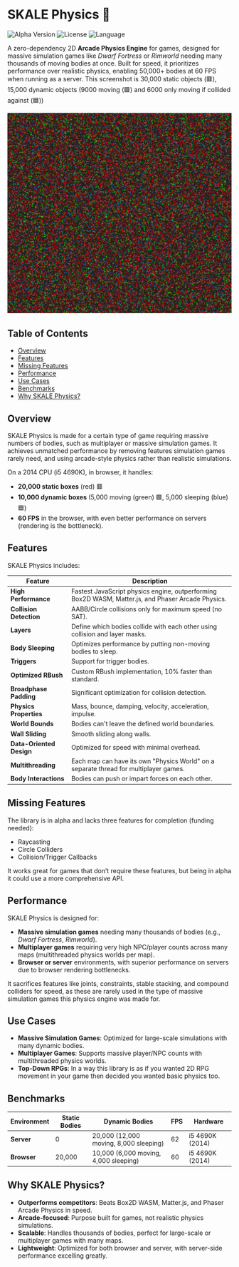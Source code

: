 # SKALE Physics 🚀

![Alpha Version](https://img.shields.io/badge/Version-Alpha-blue) ![License](https://img.shields.io/badge/License-MIT-green) ![Language](https://img.shields.io/badge/Language-JavaScript-yellow)

A zero-dependency 2D **Arcade Physics Engine** for games, designed for massive simulation games like *Dwarf Fortress* or *Rimworld* needing many thousands of moving bodies at once. Built for speed, it prioritizes performance over realistic physics, enabling 50,000+ bodies at 60 FPS when running as a server. This screenshot is 30,000 static objects (🟥), 15,000 dynamic objects (9000 moving (🟩) and 6000 only moving if collided against (🟦))

![SKALE Physics Demo](https://raw.githubusercontent.com/Gabriel-xyz/SKALE-Physics/main/screenshot.jpg)

## Table of Contents
- [Overview](#overview)
- [Features](#features)
- [Missing Features](#missing-features)
- [Performance](#performance)
- [Use Cases](#use-cases)
- [Benchmarks](#benchmarks)
- [Why SKALE Physics?](#why-skale-physics)

## Overview
SKALE Physics is made for a certain type of game requiring massive numbers of bodies, such as multiplayer or massive simulation games. It achieves unmatched performance by removing features simulation games rarely need, and using arcade-style physics rather than realistic simulations.

On a 2014 CPU (i5 4690K), in browser, it handles:
- **20,000 static boxes** (red) 🟥
- **10,000 dynamic boxes** (5,000 moving (green) 🟩, 5,000 sleeping (blue) 🟦)
- **60 FPS** in the browser, with even better performance on servers (rendering is the bottleneck).

## Features
SKALE Physics includes:

| Feature | Description |
|---------|-------------|
| **High Performance** | Fastest JavaScript physics engine, outperforming Box2D WASM, Matter.js, and Phaser Arcade Physics. |
| **Collision Detection** | AABB/Circle collisions only for maximum speed (no SAT). |
| **Layers** | Define which bodies collide with each other using collision and layer masks. |
| **Body Sleeping** | Optimizes performance by putting non-moving bodies to sleep. |
| **Triggers** | Support for trigger bodies. |
| **Optimized RBush** | Custom RBush implementation, 10% faster than standard. |
| **Broadphase Padding** | Significant optimization for collision detection. |
| **Physics Properties** | Mass, bounce, damping, velocity, acceleration, impulse. |
| **World Bounds** | Bodies can't leave the defined world boundaries. |
| **Wall Sliding** | Smooth sliding along walls. |
| **Data-Oriented Design** | Optimized for speed with minimal overhead. |
| **Multithreading** | Each map can have its own "Physics World" on a separate thread for multiplayer games. |
| **Body Interactions** | Bodies can push or impart forces on each other. |

## Missing Features
The library is in alpha and lacks three features for completion (funding needed):
- Raycasting
- Circle Colliders
- Collision/Trigger Callbacks

It works great for games that don’t require these features, but being in alpha it could use a more comprehensive API.

## Performance
SKALE Physics is designed for:
- **Massive simulation games** needing many thousands of bodies (e.g., *Dwarf Fortress*, *Rimworld*).
- **Multiplayer games** requiring very high NPC/player counts across many maps (multithreaded physics worlds per map).
- **Browser or server** environments, with superior performance on servers due to browser rendering bottlenecks.

It sacrifices features like joints, constraints, stable stacking, and compound colliders for speed, as these are rarely used in the type of massive simulation games this physics engine was made for.

## Use Cases
- **Massive Simulation Games**: Optimized for large-scale simulations with many dynamic bodies.
- **Multiplayer Games**: Supports massive player/NPC counts with multithreaded physics worlds.
- **Top-Down RPGs**: In a way this library is as if you wanted 2D RPG movement in your game then decided you wanted basic physics too.

## Benchmarks
| Environment | Static Bodies | Dynamic Bodies | FPS | Hardware |
|-------------|---------------|----------------|-----|----------|
| **Server**  | 0             | 20,000 (12,000 moving, 8,000 sleeping) | 62  | i5 4690K (2014) |
| **Browser** | 20,000        | 10,000 (6,000 moving, 4,000 sleeping) | 60  | i5 4690K (2014) |

## Why SKALE Physics?
- **Outperforms competitors**: Beats Box2D WASM, Matter.js, and Phaser Arcade Physics in speed.
- **Arcade-focused**: Purpose built for games, not realistic physics simulations.
- **Scalable**: Handles thousands of bodies, perfect for large-scale or multiplayer games with many maps.
- **Lightweight**: Optimized for both browser and server, with server-side performance excelling greatly.